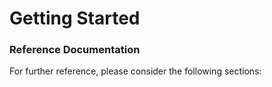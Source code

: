 # Getting Started

### Reference Documentation

For further reference, please consider the following sections:











































